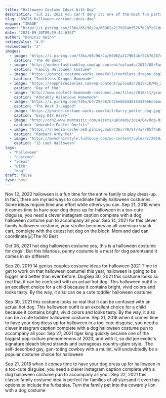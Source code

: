 ```yaml
---
title: "Halloween Costume Ideas With Dog"
description: "Jul 21, 2021 you can't deny it: one of the most fun parts of having kids is dressing them up in adorable halloween costumes, like a baby dory or a roly-poly bb-8.Even if you don't have a big brood, don't fret!there are plenty of creative ways for you and your fam to play dress up, even if you're pregnant and need an easy maternity costume.Keep scrolling for 52 fabulous family halloween"
slug: "69076-halloween-costume-ideas-dog"
engine: "IMAGE"
cover: "https://i.pinimg.com/736x/66/96/2a/66962a2179014bf5767d287c01dd9d67--costume-ideas-dog-costumes.jpg"
date: "2021-09-30T09:59:44.615Z"
author: "Dominic Quinn"
ratingValue: "4.9"
reviewCount: "2"
images:
  - image: "https://i.pinimg.com/736x/66/96/2a/66962a2179014bf5767d287c01dd9d67--costume-ideas-dog-costumes.jpg"
    caption: "The 40 Best"
  - image: "http://modernfashionblog.com/wp-content/uploads/2019/08/Family-Halloween-Costume-Ideas-2019-11.jpg"
    caption: "Family Halloween Costume"
  - image: "https://photos.costume-works.com/full/toothless_dragon_dog3.jpg"
    caption: "Toothless Dragon Homemade"
  - image: "https://sapphirediaries.com/wp-content/uploads/2015/10/MG_2870.jpg"
    caption: "Day of the"
  - image: "http://www.coolest-homemade-costumes.com/files/2016/11/grammy-turns-two-153876-e1500461281538.jpg"
    caption: "Adorably Hilarious Homemade"
  - image: "https://i.pinimg.com/736x/b7/25/e8/b725e86d4d516434966cb6adf7ef23b9--nemo-pet-costumes.jpg"
    caption: "The Best 3-Legged"
  - image: "https://photos.costume-works.com/full/harry_potter_dog.jpg"
    caption: "Easy DIY Harry"
  - image: "http://cdn2-www.momtastic.com/assets/uploads/2014/04/dog-dressed-as-a-sheep-costume.jpg"
    caption: "Adorable Easter Outfits"
  - image: "https://s-media-cache-ak0.pinimg.com/736x/78/5f/4a/785f4a8cf848f0cbf9860e4acefebe8b--pet-halloween-costumes-animal-costumes.jpg"
    caption: "Rambark Army Pet"
  - image: "https://menshairstyle.funtouzy.com/wp-content/uploads/2019/09/The-day-of-the-dead-halloween-makeup-for-men-09.jpg"
    caption: "15 Cool Halloween"
tags:
  - "halloween"
  - "costume"
  - "ideas"
  - "with"
  - "dog"
draft: false
type: post
---
```


Nov 12, 2020 halloween is a fun time for the entire family to play dress-up. In fact, there are myriad ways to coordinate family halloween costumes. Some ideas require time and effort while others you can. Sep 21, 2018 when it comes time to have your dog dress up for halloween in a too-cute disguise, you need a clever instagram caption complete with a dog halloween costume pun to accompany all your. Sep 14, 2021 for this clever family halloween costume, your stroller becomes an all-american snack cart, complete with the cutest hot dog on the block. Mom and dad can coordinate
![The 40 Best](https://i.pinimg.com/736x/66/96/2a/66962a2179014bf5767d287c01dd9d67--costume-ideas-dog-costumes.jpg "The 40 Best")

Oct 06, 2021 hot dog halloween costume yes, this is a halloween costume for dogs . But this hilarious, punny costume is a must for dog parentsand it comes in six different
<!--inArticleAds-->

<!--galleryOne-->

Sep 20, 2019 14 genius couples costume ideas for halloween 2021  Time to get to work on that halloween costume! this year, halloween is going to be bigger and better than ever before. DogSep 30, 2021 this costume looks so real that it can be confused with an actual hot dog. This halloween outfit is an excellent choice for a child because it contains bright, vivid colors and looks tasty. By the way, it also can be a cute toddler halloween costume
<!--inArticleAds-->

<!--galleryTwo-->

Sep 30, 2021 this costume looks so real that it can be confused with an actual hot dog. This halloween outfit is an excellent choice for a child because it contains bright, vivid colors and looks tasty. By the way, it also can be a cute toddler halloween costume. Sep 21, 2018 when it comes time to have your dog dress up for halloween in a too-cute disguise, you need a clever instagram caption complete with a dog halloween costume pun to accompany all your. Sep 27, 2021 tiger king quickly became one of the biggest pop-culture phenomenons of 2020, and with it, so did joe exotic's signature bleach blond strands and outrageous country-glam style.. The self-described gay, gun-toting cowboy with a mullet, will undoubtedly be a popular costume choice for halloween
<!--galleryThree-->

Sep 21, 2018 when it comes time to have your dog dress up for halloween in a too-cute disguise, you need a clever instagram caption complete with a dog halloween costume pun to accompany all your. Sep 22, 2021 this classic family costume idea is perfect for families of all sizesand it even has options to include the furbabies. Turn the family pet into the cowardly lion with a dog costume